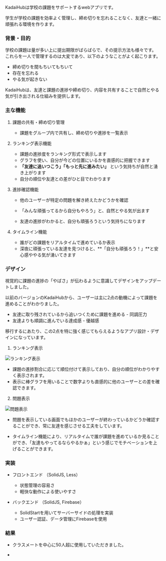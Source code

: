 KadaiHubは学校の課題をサポートするwebアプリです。

学生が学校の課題を効率よく管理し、締め切りを忘れることなく、友達と一緒に頑張れる環境を作ります。

### 背景・目的

学校の課題は量が多い上に提出期限がばらばらで、その提示方法も様々です。
これらを一人で管理するのは大変であり、以下のようなことがよく起こります。

- 締め切りを間もちいてもちいて
- 存在を忘れる
- やる気が起きない

KadaiHubは、友達と課題の進捗や締め切り、内容を共有することで自然とやる気が引き出される仕組みを提供します。

### 主な機能

1. 課題の共有・締め切り管理
    - 課題をグループ内で共有し、締め切りや進捗を一覧表示
2. ランキング表示機能
    - 課題の進捗度をランキング形式で表示します
    - グラフを使い、自分が今どの位置にいるかを直感的に把握できます
    - **「友達に追いつこう」「もっと先に進みたい」** という気持ちが自然と湧き上がります
    - 自分の順位や友達との差がひと目でわかります

3. 進捗確認機能
    - 他のユーザーが特定の問題を解き終えたかどうかを確認
    - 「みんな頑張ってるから自分もやろう」と、自然とやる気が出ます

    - 友達の進捗がわかると、自分も頑張ろうという気持ちになります

4. タイムライン機能
    - 誰がどの課題をリアルタイムで進めているか表示
    - 深夜に頑張っている友達を見つけると、**「自分も頑張ろう！」**と安心感ややる気が湧いてきます


### デザイン

視覚的に課題の進捗の「やばさ」が伝わるように意識してデザインをアップデートしました。

以前のバージョンのKadaiHubから、ユーザーは主に2点の動機によって課題を進めることがわかりました。

- 友達に取り残されているから追いつくために課題を進める - 同調圧力
- 友達よりも順調に進んでいる達成感 - 優越感

移行するにあたり、この2点を特に強く感じてもらえるようなアプリ設計・デザインになっています。

1. ランキング表示

![ランキング表示](https://u-kitazawa.github.io/kitazawa.dev/assets/kadaihub-solid/ranking.png)

- 課題の進捗割合に応じて順位付けて表示しており、自分の順位がわかりやすく表示されます。
- 表示に棒グラフを用いることで数字よりも直感的に他のユーザーとの差を確認できます。

2. 問題表示

![問題表示](https://u-kitazawa.github.io/kitazawa.dev/assets/kadaihub-solid/question.png)

- 問題を表示している画面でもほかのユーザーが終わっているかどうか確認することができ、常に友達を感じさせる工夫をしています。

- タイムライン機能により、リアルタイムで誰が課題を進めているか見ることができ、「友達もやってるならやるかぁ」という感じでモチベーションを上げることができます。


### 実装

- フロントエンド （SolidJS, Less）
    - 状態管理の容易さ
    - 軽快な動作による使いやすさ

- バックエンド （SolidJS, Firebase）
    - SolidStartを用いてサーバーサイドの処理を実装
    - ユーザー認証、データ管理にFirebaseを使用

### 結果

- クラスメートを中心に50人超に使用していただきました。

- 

